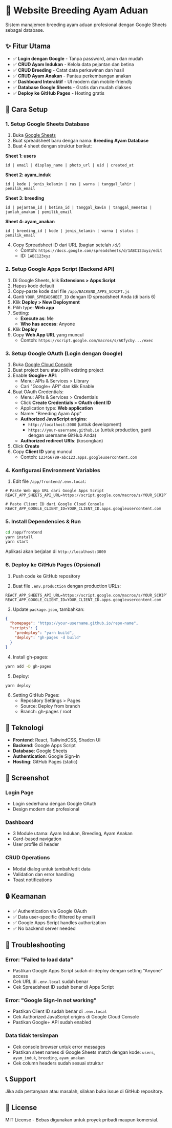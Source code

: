 # 🐓 Website Breeding Ayam Aduan

Sistem manajemen breeding ayam aduan profesional dengan Google Sheets sebagai database.

## ✨ Fitur Utama

- ✅ **Login dengan Google** - Tanpa password, aman dan mudah
- ✅ **CRUD Ayam Indukan** - Kelola data pejantan dan betina
- ✅ **CRUD Breeding** - Catat data perkawinan dan hasil
- ✅ **CRUD Ayam Anakan** - Pantau perkembangan anakan
- ✅ **Dashboard Interaktif** - UI modern dan mobile-friendly
- ✅ **Database Google Sheets** - Gratis dan mudah diakses
- ✅ **Deploy ke GitHub Pages** - Hosting gratis

## 🚀 Cara Setup

### 1. Setup Google Sheets Database

1. Buka [Google Sheets](https://sheets.google.com)
2. Buat spreadsheet baru dengan nama: **Breeding Ayam Database**
3. Buat 4 sheet dengan struktur berikut:

**Sheet 1: users**
```
id | email | display_name | photo_url | uid | created_at
```

**Sheet 2: ayam_induk**
```
id | kode | jenis_kelamin | ras | warna | tanggal_lahir | pemilik_email
```

**Sheet 3: breeding**
```
id | pejantan_id | betina_id | tanggal_kawin | tanggal_menetas | jumlah_anakan | pemilik_email
```

**Sheet 4: ayam_anakan**
```
id | breeding_id | kode | jenis_kelamin | warna | status | pemilik_email
```

4. Copy Spreadsheet ID dari URL (bagian setelah `/d/`)
   - Contoh: `https://docs.google.com/spreadsheets/d/1ABC123xyz/edit`
   - ID: `1ABC123xyz`

### 2. Setup Google Apps Script (Backend API)

1. Di Google Sheets, klik **Extensions > Apps Script**
2. Hapus kode default
3. Copy-paste kode dari file `/app/BACKEND_APPS_SCRIPT.js`
4. Ganti `YOUR_SPREADSHEET_ID` dengan ID spreadsheet Anda (di baris 6)
5. Klik **Deploy > New Deployment**
6. Pilih type: **Web app**
7. Setting:
   - **Execute as**: Me
   - **Who has access**: Anyone
8. Klik **Deploy**
9. Copy **Web App URL** yang muncul
   - Contoh: `https://script.google.com/macros/s/AKfycby.../exec`

### 3. Setup Google OAuth (Login dengan Google)

1. Buka [Google Cloud Console](https://console.cloud.google.com)
2. Buat project baru atau pilih existing project
3. Enable **Google+ API**:
   - Menu: APIs & Services > Library
   - Cari "Google+ API" dan klik Enable
4. Buat OAuth Credentials:
   - Menu: APIs & Services > Credentials
   - Click **Create Credentials > OAuth client ID**
   - Application type: **Web application**
   - Name: "Breeding Ayam App"
   - **Authorized JavaScript origins**:
     - `http://localhost:3000` (untuk development)
     - `https://your-username.github.io` (untuk production, ganti dengan username GitHub Anda)
   - **Authorized redirect URIs**: (kosongkan)
5. Click **Create**
6. Copy **Client ID** yang muncul
   - Contoh: `123456789-abc123.apps.googleusercontent.com`

### 4. Konfigurasi Environment Variables

1. Edit file `/app/frontend/.env.local`:

```env
# Paste Web App URL dari Google Apps Script
REACT_APP_SHEETS_API_URL=https://script.google.com/macros/s/YOUR_SCRIPT_ID/exec

# Paste Client ID dari Google Cloud Console
REACT_APP_GOOGLE_CLIENT_ID=YOUR_CLIENT_ID.apps.googleusercontent.com
```

### 5. Install Dependencies & Run

```bash
cd /app/frontend
yarn install
yarn start
```

Aplikasi akan berjalan di `http://localhost:3000`

### 6. Deploy ke GitHub Pages (Opsional)

1. Push code ke GitHub repository

2. Buat file `.env.production` dengan production URLs:

```env
REACT_APP_SHEETS_API_URL=https://script.google.com/macros/s/YOUR_SCRIPT_ID/exec
REACT_APP_GOOGLE_CLIENT_ID=YOUR_CLIENT_ID.apps.googleusercontent.com
```

3. Update `package.json`, tambahkan:

```json
{
  "homepage": "https://your-username.github.io/repo-name",
  "scripts": {
    "predeploy": "yarn build",
    "deploy": "gh-pages -d build"
  }
}
```

4. Install gh-pages:

```bash
yarn add -D gh-pages
```

5. Deploy:

```bash
yarn deploy
```

6. Setting GitHub Pages:
   - Repository Settings > Pages
   - Source: Deploy from branch
   - Branch: gh-pages / root

## 🎨 Teknologi

- **Frontend**: React, TailwindCSS, Shadcn UI
- **Backend**: Google Apps Script
- **Database**: Google Sheets
- **Authentication**: Google Sign-In
- **Hosting**: GitHub Pages (static)

## 📱 Screenshot

### Login Page
- Login sederhana dengan Google OAuth
- Design modern dan profesional

### Dashboard
- 3 Module utama: Ayam Indukan, Breeding, Ayam Anakan
- Card-based navigation
- User profile di header

### CRUD Operations
- Modal dialog untuk tambah/edit data
- Validation dan error handling
- Toast notifications

## 🔒 Keamanan

- ✅ Authentication via Google OAuth
- ✅ Data user-specific (filtered by email)
- ✅ Google Apps Script handles authorization
- ✅ No backend server needed

## 🐛 Troubleshooting

### Error: "Failed to load data"
- Pastikan Google Apps Script sudah di-deploy dengan setting "Anyone" access
- Cek URL di `.env.local` sudah benar
- Cek Spreadsheet ID sudah benar di Apps Script

### Error: "Google Sign-In not working"
- Pastikan Client ID sudah benar di `.env.local`
- Cek Authorized JavaScript origins di Google Cloud Console
- Pastikan Google+ API sudah enabled

### Data tidak tersimpan
- Cek console browser untuk error messages
- Pastikan sheet names di Google Sheets match dengan kode: `users`, `ayam_induk`, `breeding`, `ayam_anakan`
- Cek column headers sudah sesuai struktur

## 📞 Support

Jika ada pertanyaan atau masalah, silakan buka issue di GitHub repository.

## 📄 License

MIT License - Bebas digunakan untuk proyek pribadi maupun komersial.
